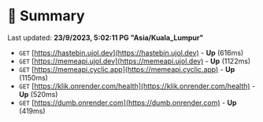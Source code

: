 # 📖 Summary
Last updated: **23/9/2023, 5:02:11 PG "Asia/Kuala_Lumpur"**

- `GET` [https://hastebin.ujol.dev](https://hastebin.ujol.dev) - **Up** (616ms)
- `GET` [https://memeapi.ujol.dev](https://memeapi.ujol.dev) - **Up** (1122ms)
- `GET` [https://memeapi.cyclic.app](https://memeapi.cyclic.app) - **Up** (1150ms)
- `GET` [https://klik.onrender.com/health](https://klik.onrender.com/health) - **Up** (520ms)
- `GET` [https://dumb.onrender.com](https://dumb.onrender.com) - **Up** (419ms)
